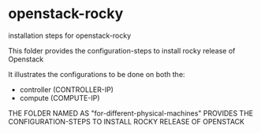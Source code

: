 # openstack-rocky
installation steps for openstack-rocky

This folder provides the configuration-steps to install rocky release of Openstack

It illustrates the configurations to be done on both the:

<ul>
  <li>controller (CONTROLLER-IP)</li>
  <li>compute (COMPUTE-IP)</li>
</ul>

THE FOLDER NAMED AS "for-different-physical-machines" PROVIDES THE CONFIGURATION-STEPS TO INSTALL ROCKY RELEASE OF OPENSTACK
